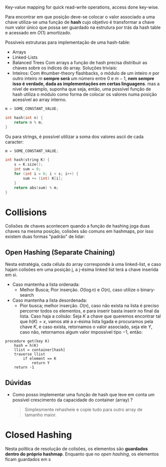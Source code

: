 Key-value mapping for quick read-write operations, access done key-wise.

Para encontrar em que posição deve-se colocar o valor associado a uma chave utiliza-se uma função de **hash** cujo objetivo é transformar a chave num valor único que possa ser guardado na estrutura por trás da hash table e acessado em $O(1)$ amortizado.

Possíveis estruturas para implementação de uma hash-table:
- Arrays
- Linked-Lists
- Balanced Trees
Com arrays a função de hash precisa distribuir as chaves sobre os índices do array.
Soluções triviais:
- Inteiros:
Com #number-theory  flashbacks, o módulo de um inteiro $n$ por outro inteiro $m$ **sempre será** um número entre $0$ e $m - 1$, **nem sempre isso é verdade, dada as implementações em certas linguagens**. mas a nível de exemplo, suponha que seja, então, uma possível função de hash utiliza o módulo como forma de colocar os valores numa posição acessível ao array interno.

```cpp
m = SOME_CONSTANT_VALUE;

int hash(int n) {
	return n % m;
}
```

Ou para strings, é possível utilizar a soma dos valores ascii de cada caracter:

```cpp
m = SOME_CONSTANT_VALUE;

int hash(string K) {
	s = K.size();
	int sum = 0;
	for (int i = 0; i < s; i++) {
		sum += (int) K[i];	
	}
	return abs(sum) % m;
} 
```

# Collisions

Colisões de chaves acontecem quando a função de hashing joga duas chaves na mesma posição, colisões são comuns em hashmaps, por isso existem duas formas "padrão" de lidar:

## Open Hashing (Separate Chaining)

Nesta estratégia, cada célula do array corresponde à uma linked-list, e caso hajam colisões em uma posição j, a j-ésima linked list terá a chave inserida em si.
- Caso mantenha a lista ordenada: 
	- Melhor Busca; Pior inserção. $O(\log n)$ e $O(n)$, caso utilize o binary-search 
- Caso mantenha a lista desordenada:
	- Pior busca; melhor inserção. $O(n)$, caso não exista na lista é preciso percorrer todos os elementos, e para inserir basta inserir no final da lista.
Caso haja a colisão: Seja $K$ a chave que queremos encontrar tal que $h(K) = x$, vamos até a $x$-ésima lista ligada e procuramos pela chave $K$, e caso exista, retornamos o valor associado, seja ele $Y$, caso não, retornamos algum valor impossível tipo $-1$, então:

```
procedure get(key K)
	hash = h(K)
	llist = container[hash]
	traverse llist
		if element == K
			return Y
	return -1
```

## Dúvidas
- Como posso implementar uma função de hash que leve em conta um possível crescimento da capacidade do container (array) ?
	>Simplesmente rehasheie e copie tudo para outro array de tamanho maior.

# Closed Hashing

Nesta política de resolução de colisões, os elementos são **guardados dentro do próprio hashmap**. Enquanto que no *open hashing*, os elementos ficam guardados em s
